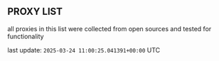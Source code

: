 ## PROXY LIST

all proxies in this list were collected from open sources and tested for functionality

last update: `2025-03-24 11:00:25.041391+00:00` UTC